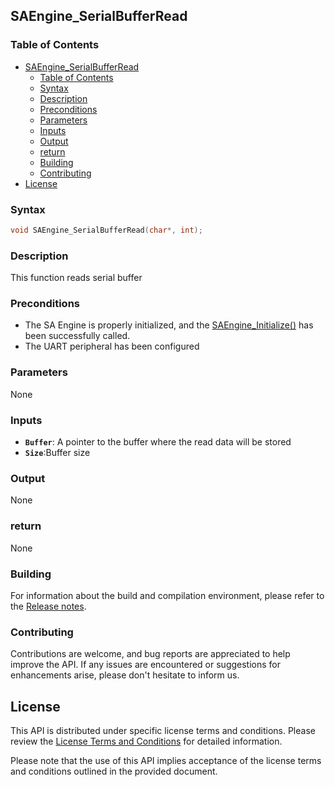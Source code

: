 ## SAEngine_SerialBufferRead

### Table of Contents
- [SAEngine\_SerialBufferRead](#saengine_serialbufferread)
  - [Table of Contents](#table-of-contents)
  - [Syntax](#syntax)
  - [Description](#description)
  - [Preconditions](#preconditions)
  - [Parameters](#parameters)
  - [Inputs](#inputs)
  - [Output](#output)
  - [return](#return)
  - [Building](#building)
  - [Contributing](#contributing)
- [License](#license)

### Syntax
```c
void SAEngine_SerialBufferRead(char*, int);
```
### Description
This function reads serial buffer

### Preconditions
- The SA Engine is properly initialized, and the [SAEngine_Initialize()](SAEngine_Initialize.md) has been successfully called.
- The UART peripheral has been configured

### Parameters
None

### Inputs
- **``Buffer``**: A pointer to the buffer where the read data will be stored
- **``Size``**:Buffer size

### Output
None

### return
None

### Building
For information about the build and compilation environment, please refer to the [Release notes](../../../release_notes.md).

### Contributing
Contributions are welcome, and bug reports are appreciated to help improve the API. If any issues are encountered or suggestions for enhancements arise, please don't hesitate to inform us.

## License
This API is distributed under specific license terms and conditions. Please review the [License Terms and Conditions](../../../Stream_Analyze_Terms_of_Use.pdf) for detailed information.

Please note that the use of this API implies acceptance of the license terms and conditions outlined in the provided document.